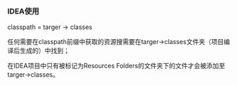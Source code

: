 ### IDEA使用

classpath = targer -> classes

任何需要在classpath前缀中获取的资源搜需要在targer->classes文件夹（项目编译后生成的）中找到；

在IDEA项目中只有被标记为Resources Folders的文件夹下的文件才会被添加至targer->classes。

